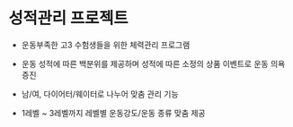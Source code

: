 # 성적관리 프로젝트

- 운동부족한 고3 수험생들을 위한 체력관리 프로그램

- 운동 성적에 따른 백분위를 제공하며 성적에 따른 소정의 상품 이벤트로 운동 의욕 증진

- 남/여, 다이어터/웨이터로 나누어 맞춤 관리 기능

- 1레벨 ~ 3레벨까지 레벨별 운동강도/운동 종류 맞춤 제공
